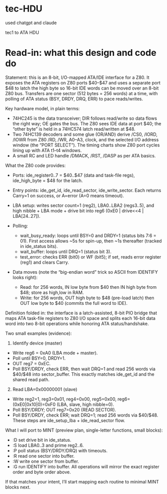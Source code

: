 # tec-HDU

used chatgpt and claude

tec1 to ATA HDU 


# Read-in: what this design and code do

Statement: this is an 8-bit, I/O-mapped ATA/IDE interface for a Z80. It exposes the ATA registers on Z80 ports \$40–\$47 and uses a separate port \$48 to latch the high byte so 16-bit IDE words can be moved over an 8-bit Z80 bus. Transfers are one sector (512 bytes = 256 words) at a time, with polling of ATA status (BSY, DRDY, DRQ, ERR) to pace reads/writes. &#x20;

Key hardware model, in plain terms:

* 74HC245 is the data transceiver; DIR follows read/write so data flows the right way; OE gates the bus. The Z80 sees IDE data at port \$40; the “other byte” is held in a 74HC574 latch read/written at \$48.
* Two 74HC139 decoders and some glue (OR/AND) derive /CS0, /IORD, /IOWR from Z80 /RD, /WR, A0–A3, clock, and the selected I/O address window (the “PORT SELECT”). The timing charts show Z80 port cycles lining up with ATA t1–t4 windows.
* A small RC and LED handle /DMACK, /RST, /DASP as per ATA basics.

What the Z80 code provides:

* Ports: ide\_register0..7 = \$40..\$47 (data and task-file regs), ide\_high\_byte = \$48 for the latch.&#x20;
* Entry points: ide\_get\_id, ide\_read\_sector, ide\_write\_sector. Each returns Carry=1 on success, or A=error (A=0 means timeout).&#x20;
* LBA setup: writes sector count=1 (reg2), LBA0..LBA2 (regs3..5), and high nibble + LBA mode + drive bit into reg6 (0xE0 | drive<<4 | LBA\[24..27]).&#x20;
* Polling:

  * wait\_busy\_ready: loops until BSY=0 and DRDY=1 (status bits 7:6 = 01). First access allows \~5s for spin-up, then \~1s thereafter (tracked in ide\_status bits).&#x20;
  * wait\_buffer: loops until DRQ=1 (status bit 3).&#x20;
  * test\_error: checks ERR (bit0) or WF (bit5); if set, reads error register (reg1) and clears Carry.&#x20;
* Data moves (note the “big-endian word” trick so ASCII from IDENTIFY looks right):

  * Read: for 256 words, IN low byte from \$40 then IN high byte from \$48; store as high,low in RAM.&#x20;
  * Write: for 256 words, OUT high byte to \$48 (pre-load latch) then OUT low byte to \$40 (commits the full word to IDE).&#x20;

Definition folded in: the interface is a latch-assisted, 8-bit PIO bridge that maps ATA task-file registers to Z80 I/O space and splits each 16-bit data word into two 8-bit operations while honoring ATA status/handshake.

Two small examples (evidence):

1. Identify device (master)

* Write reg6 = 0xA0 (LBA mode + master).
* Poll until BSY=0, DRDY=1.
* OUT reg7 = 0xEC.
* Poll BSY/DRDY, check ERR, then wait DRQ=1 and read 256 words via \$40/\$48 into sector\_buffer.
  This exactly matches ide\_get\_id and the shared read path.&#x20;

2. Read LBA=0x00000001 (slave)

* Write reg2=1, reg3=0x01, reg4=0x00, reg5=0x00, reg6=(0xE0|0x10|0)=0xF0 (LBA, slave, high nibble=0).
* Poll BSY/DRDY; OUT reg7=0x20 (READ SECTOR).
* Poll BSY/DRDY, check ERR; wait DRQ=1; read 256 words via \$40/\$48.
  These steps are ide\_setup\_lba + ide\_read\_sector flow.&#x20;

What I will port to MINT (preview plan, single-letter functions, small blocks):

* \:D set drive bit in ide\_status.
* \:S load LBA0..3 and prime reg2..6.
* \:P poll status (BSY/DRDY/DRQ) with timeouts.
* \:R read one sector into buffer.
* \:W write one sector from buffer.
* \:G run IDENTIFY into buffer.
  All operations will mirror the exact register order and byte order above. &#x20;

If that matches your intent, I’ll start mapping each routine to minimal MINT blocks next.



